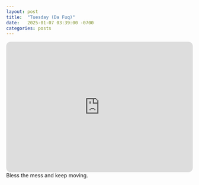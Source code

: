 ```yaml
---
layout: post
title:  "Tuesday (Da Fuq)"
date:   2025-01-07 03:39:00 -0700
categories: posts
---
```

<iframe style="border-radius:12px" src="https://open.spotify.com/embed/playlist/2s86yIylIXptkBd4GYjR2F?utm_source=generator" width="100%" height="352" frameBorder="0" allowfullscreen="" allow="autoplay; clipboard-write; encrypted-media; fullscreen; picture-in-picture" loading="lazy"></iframe>
Bless the mess and keep moving.
